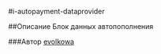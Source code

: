 #i-autopayment-dataprovider

##Описание
Блок данных автопополнения

###Автор
[evolkowa](https://staff.yandex-team.ru/evolkowa)
